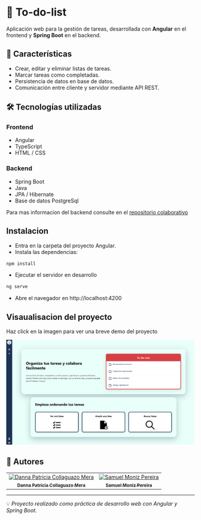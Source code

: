 # 📝 To-do-list

Aplicación web para la gestión de tareas, desarrollada con **Angular** en el frontend y **Spring Boot** en el backend.

## 🚀 Características

- Crear, editar y eliminar listas de tareas.  
- Marcar tareas como completadas.  
- Persistencia de datos en base de datos.  
- Comunicación entre cliente y servidor mediante API REST.

## 🛠️ Tecnologías utilizadas

### Frontend
- Angular
- TypeScript
- HTML / CSS

### Backend
- Spring Boot
- Java
- JPA / Hibernate
- Base de datos PostgreSql

Para mas informacion del backend consulte en el [repositorio colaborativo](https://github.com/DannaPatricia/To-do-list-Backend)

## Instalacion
- Entra en la carpeta del proyecto Angular.
- Instala las dependencias:
```bash
npm install
```
- Ejecutar el servidor en desarrollo
```bash
ng serve
```
- Abre el navegador en http://localhost:4200

## Visaualisacion del proyecto

Haz click en la imagen para ver una breve demo del proyecto

[![Ver demostración](./assestsGithub/App%20Demo.png)](https://drive.google.com/file/d/1j2ySVJ1DGbh6Oxe-PrPseJsmYUoNX1tA/view?usp=sharing)

## 👥 Autores

<table>
  <tr>
    <td align="center">
      <a href="https://github.com/DannaPatricia">
        <img src="https://github.com/DannaPatricia.png" width="100px;" alt="Danna Patricia Collaguazo Mera"/><br />
        <sub><b>Danna Patricia Collaguazo Mera</b></sub>
      </a><br />
    </td>
      <td align="center">
      <a href="https://github.com/sam324sam">
        <img src="https://github.com/sam324sam.png" width="100px;" alt="Samuel Moniz Pereira"/><br />
        <sub><b>Samuel Moniz Pereira</b></sub>
      </a><br />
    </td>
  </tr>
</table>

---
💡 *Proyecto realizado como práctica de desarrollo web con Angular y Spring Boot.*
